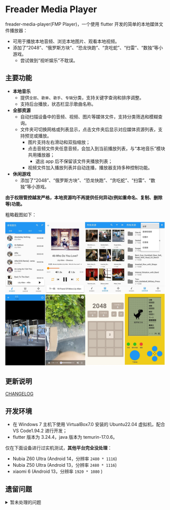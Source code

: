 # Freader Media Player

freader-media-player(FMP Player)，一个使用 flutter 开发的简单的本地媒体文件播放器：

- 可用于播放本地音频、浏览本地图片、观看本地视频。
- 添加了“2048”、“俄罗斯方块”、“恐龙快跑”、“贪吃蛇”、“扫雷”、“数独”等小游戏。
  - 尝试做到“视听娱乐”不耽误。

## 主要功能

- **本地音乐**
  - 提供`全部`、`歌单`、`歌手`、`专辑`分类，支持关键字查询和排序调整。
  - 支持后台播放，状态栏显示歌曲名称。
- **全部资源**
  - 自动扫描设备中的音频、视频、图片等媒体文件，支持分类筛选和模糊查询。
  - 文件夹可切换网格或列表显示，点击文件夹后显示对应媒体资源列表，支持预览或播放。
    - 图片支持左右滑动和双指缩放；
    - 点击音频文件夹任意音频，会加入到当前播放列表，与“本地音乐”模块共用播放器；
      - 退出 app 后不保留该文件夹播放列表；
    - 视频文件加入播放列表并自动连播，播放器支持多种控制功能。
- **休闲游戏**
  - 添加了“2048”、“俄罗斯方块”、“恐龙快跑”、“贪吃蛇”、“扫雷”、“数独”等小游戏。

**由于权限管控越发严格，本地资源均不再提供任何异动(例如重命名、复制、删除等)功能。**

粗略截图如下：

![screenshot_fmp](_screenshots/screenshot_fmp.jpg)

## 更新说明

[CHANGELOG](CHANGELOG.md)

## 开发环境

- 在 Windows 7 主机下使用 VirtualBox7.0 安装的 Ubuntu22.04 虚拟机，配合 VS Code1.94.2 进行开发；
- flutter 版本为 3.24.4，java 版本为 temurin-17.0.6。

仅在下面设备进行过实机测试，**其他平台完全没处理**：

- Nubia Z60 Ultra (Android 14，分辨率 `2480 * 1116`)
- Nubia Z50 Ultra (Android 13，分辨率 `2480 * 1116`)
- xiaomi 6 (Android 13，分辨率 `1920 * 1080` )

## 遗留问题

<details><summary>暂未处理的问题</summary>

### **2024-02-19**

- 使用的组件相关
  1. on_audio_query: ^2.9.0
     - 从 2.7.0 版本开始使用，插件的修改歌单名称 `renamePlaylist()` 方法报错，堆栈溢出，暂时无解
     - `queryPlaylists()` 中的音频 id 与原始音频 id 不一致，无法直接获取原始音频的图片等信息
       - 目前是通过音频名称查询得到该音频原始信息，再使用其图片。
     - `queryWithFilters()` 接口 查询 playlist 的时候有 bug，没有 `numOfSongs` 属性。所以转为 PlaylistModel 会报错。
       - 目前是转为 map，取得`_id`属性，再使用 queryAudiosFrom 从 playlist 中查询拥有的音频数量，再手动构建`num_of_songs`属性，然后再转为 PlaylistModel 类型。
  2. photo_manager: ^3.0.0-dev.5
     - 在配合[photo_view](https://pub.dev/packages/photo_view)使用时，`PhotoViewGallery.builder()`的`PhotoViewGalleryPageOptions()`的 `imageProvider`属性需要是`ImageProvider`类型，但 photo_manager 取得的文件资源 AssetEntity 的 file 属性是一个 `Future<File?>`。
     - 在使用`PhotoManager.getAssetPathList()`条件查询时，如果`filterOption`参数直接使用它的高级查询 AdvancedCustomFilter/CustomFilter ，那么同时设定`type`参数不会生效。
  3. photo_manager 和 flick_video_player/video_player
     - 如果视频是 Windows7 系统自动的那个范例视频`野生生物.wmv`(Wildlife.wmv)，不仅无法生成缩略图，也无法播放。
       - photo_manager 能识别出来是个视频，但是无法解析任何相关信息
       - video_player 无法识别，所以不能播放。
       - 但是，这两个插件会报一大堆错误，然后你无法处理
  4. 我是最近才知道 flutter_riverpod，所以和 provider 同时存在了两个状态管理组件，推荐统一为前者，但先就这样。
- 能力水平相关：
  1. 本地音乐中`音频列表`长按后显示`加入歌单`、`查看信息`等按钮，但其实长按后每次点击都重新渲染了列表组件。
  2. 理论上“本地音乐”在每一首歌播放前都会记录当前的歌单和音乐，但是首次或者前几次使用此 app 时，无法正确记录该值。多几次就正常了。
     - 因为不是很影响使用，虽然不明白为什么，也没有去处理。
  3. 在手机升级到 Android14 后，`flutter run -v`启动卡在 Waiting for VM Service port to be available...，就无法热加载或其他操作，原因不明。
- 以及其他使用 flutter 经验不足或能力不足的各种问题。

</details>
